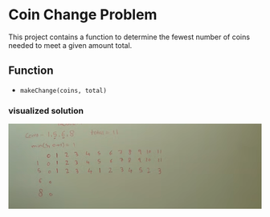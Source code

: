 # Coin Change Problem

This project contains a function to determine the fewest number of coins needed to meet a given amount total.

## Function

- `makeChange(coins, total)`

### visualized solution
![alt text](<Screenshot (2315).png>)

